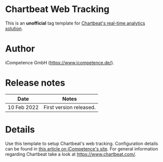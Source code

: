 # Chartbeat Web Tracking

This is an **unofficial** tag template for [Chartbeat's real-time analytics solution](https://chartbeat.com/).

# Author

iCompetence GmbH (https://www.icompetence.de/).

# Release notes

| Date        | Notes                   |
| ----------- | ----------------------- |
| 10 Feb 2022 | First version released. |

# Details

Use this template to setup Chartbeat's web tracking. Configuration details can be found in [this article on
iCompetence's site](https://www.icompetence.de/blog/gtm-chartbeat/). For general information regarding Chartbeat
take a look at https://www.chartbeat.com/.
